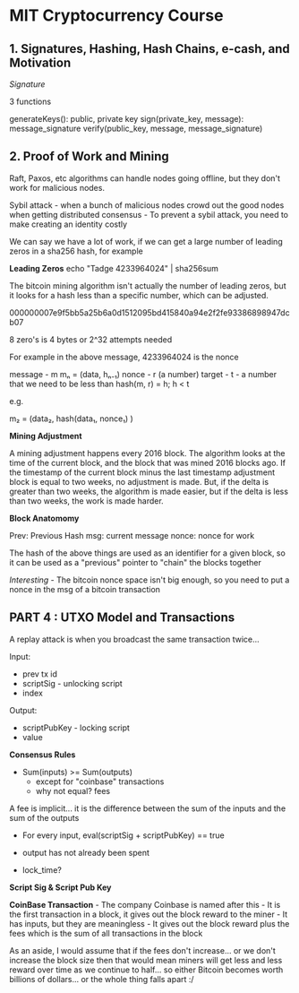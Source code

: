 # MIT Cryptocurrency Course

## 1. Signatures, Hashing, Hash Chains, e-cash, and Motivation

*Signature*

3 functions

generateKeys(): public, private key
sign(private_key, message): message_signature
verify(public_key, message, message_signature)


## 2. Proof of Work and Mining

Raft, Paxos, etc algorithms can handle nodes going offline, but they don't work for malicious nodes.

Sybil attack - when a bunch of malicious nodes crowd out the good nodes when getting distributed consensus
    - To prevent a sybil attack, you need to make creating an identity costly

We can say we have a lot of work, if we can get a large number of leading zeros in a sha256 hash, for example

**Leading Zeros**
echo "Tadge 4233964024" | sha256sum

The bitcoin mining algorithm isn't actually the number of leading zeros, but it looks for a hash less than a specific number, which can be adjusted.

000000007e9f5bb5a25b6a0d1512095bd415840a94e2f2fe93386898947dcb07

8 zero's is 4 bytes or 2^32 attempts needed

For example in the above message, 4233964024 is the nonce

message - m
    mₙ = (data, hₙ₋₁)
nonce - r (a number)
target - t - a number that we need to be less than
hash(m, r) = h; h < t

e.g.

m₂ = (data₂, hash(data₁, nonce₁) )

**Mining Adjustment**

A mining adjustment happens every 2016 block.  The algorithm looks at the time of the current block, and the block that was mined 2016 blocks ago.  If the timestamp of the current block minus the last timestamp adjustment block is equal to two weeks, no adjustment is made.  But, if the delta is greater than two weeks, the algorithm is made easier, but if the delta is less than two weeks, the work is made harder.

**Block Anatomomy**

Prev: Previous Hash
msg: current message
nonce: nonce for work

The hash of the above things are used as an identifier for a given block, so it can be used as a "previous" pointer to "chain" the blocks together

*Interesting* - The bitcoin nonce space isn't big enough, so you need to put a nonce in the msg of a bitcoin transaction


## PART 4 : UTXO Model and Transactions

A replay attack is when you broadcast the same transaction twice...

Input:

- prev tx id
- scriptSig - unlocking script
- index

Output:

- scriptPubKey - locking script
- value


**Consensus Rules**

- Sum(inputs) >= Sum(outputs)
    - except for "coinbase" transactions
    - why not equal? fees

A fee is implicit... it is the difference between the sum of the inputs and the sum of the outputs

- For every input, eval(scriptSig + scriptPubKey) == true

- output has not already been spent

- lock_time?

**Script Sig & Script Pub Key**


**CoinBase Transaction**
    - The company Coinbase is named after this
    - It is the first transaction in a block, it gives out the block reward to the miner
    - It has inputs, but they are meaningless
    - It gives out the block reward plus the fees which is the sum of all transactions in the block

As an aside, I would assume that if the fees don't increase... or we don't increase the block size then that would mean miners will get less and less reward over time as we continue to half... so either Bitcoin becomes worth billions of dollars... or the whole thing falls apart :/